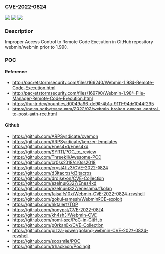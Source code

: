 ### [CVE-2022-0824](https://cve.mitre.org/cgi-bin/cvename.cgi?name=CVE-2022-0824)
![](https://img.shields.io/static/v1?label=Product&message=webmin%2Fwebmin&color=blue)
![](https://img.shields.io/static/v1?label=Version&message=%3C%201.990%20&color=brighgreen)
![](https://img.shields.io/static/v1?label=Vulnerability&message=CWE-284%20Improper%20Access%20Control&color=brighgreen)

### Description

Improper Access Control to Remote Code Execution in GitHub repository webmin/webmin prior to 1.990.

### POC

#### Reference
- http://packetstormsecurity.com/files/166240/Webmin-1.984-Remote-Code-Execution.html
- http://packetstormsecurity.com/files/169700/Webmin-1.984-File-Manager-Remote-Code-Execution.html
- https://huntr.dev/bounties/d0049a96-de90-4b1a-9111-94de1044f295
- https://notes.netbytesec.com/2022/03/webmin-broken-access-control-to-post-auth-rce.html

#### Github
- https://github.com/ARPSyndicate/cvemon
- https://github.com/ARPSyndicate/kenzer-templates
- https://github.com/Enes4xd/Enes4xd
- https://github.com/SYRTI/POC_to_review
- https://github.com/Threekiii/Awesome-POC
- https://github.com/cr0ss2018/cr0ss2018
- https://github.com/cryst4lliz3/CVE-2022-0824
- https://github.com/d3ltacros/d3ltacros
- https://github.com/drdisexon/CVE-Collection
- https://github.com/ezelnur6327/Enes4xd
- https://github.com/ezelnur6327/enesamaafkolan
- https://github.com/faisalfs10x/Webmin-CVE-2022-0824-revshell
- https://github.com/gokul-ramesh/WebminRCE-exploit
- https://github.com/hktalent/TOP
- https://github.com/honypot/CVE-2022-0824
- https://github.com/kh4sh3i/Webmin-CVE
- https://github.com/nomi-sec/PoC-in-GitHub
- https://github.com/p0rkan0x/CVE-Collection
- https://github.com/pizza-power/golang-webmin-CVE-2022-0824-revshell
- https://github.com/soosmile/POC
- https://github.com/trhacknon/Pocingit

